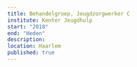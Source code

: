 ```yaml
---
title: Behandelgroep, Jeugdzorgwerker C
institute: Kenter Jeugdhulp
start: "2018"
end: "Heden"
description:
location: Haarlem
published: true
---
```

